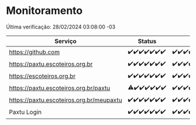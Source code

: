 # Monitoramento

Última verificação: 28/02/2024 03:08:00 -03

|Serviço|Status|Últimas 24h|
|---|---|---|
|https://github.com|<span title="2024-02-21: OK=24">✔️</span><span title="2024-02-22: OK=24">✔️</span><span title="2024-02-23: OK=24">✔️</span><span title="2024-02-24: OK=24">✔️</span><span title="2024-02-25: OK=24">✔️</span><span title="2024-02-26: OK=24">✔️</span><span title="2024-02-27: OK=6">✔️</span>|<span title="27/02/2024 03:08:00 -03 : 200">✔️</span><span title="27/02/2024 04:07:00 -03 : 200">✔️</span><span title="27/02/2024 05:08:00 -03 : 200">✔️</span><span title="27/02/2024 06:06:00 -03 : 200">✔️</span><span title="27/02/2024 07:06:00 -03 : 200">✔️</span><span title="27/02/2024 08:04:00 -03 : 200">✔️</span><span title="27/02/2024 09:10:00 -03 : 200">✔️</span><span title="27/02/2024 10:05:00 -03 : 200">✔️</span><span title="27/02/2024 11:05:00 -03 : 200">✔️</span><span title="27/02/2024 12:06:00 -03 : 200">✔️</span><span title="27/02/2024 13:07:00 -03 : 200">✔️</span><span title="27/02/2024 14:04:00 -03 : 200">✔️</span><span title="27/02/2024 15:08:00 -03 : 200">✔️</span><span title="27/02/2024 16:03:00 -03 : 200">✔️</span><span title="27/02/2024 17:06:00 -03 : 200">✔️</span><span title="27/02/2024 18:04:00 -03 : 200">✔️</span><span title="27/02/2024 19:06:00 -03 : 200">✔️</span><span title="27/02/2024 20:04:00 -03 : 200">✔️</span><span title="27/02/2024 21:28:00 -03 : 200">✔️</span><span title="27/02/2024 22:39:00 -03 : 200">✔️</span><span title="27/02/2024 23:13:00 -03 : 200">✔️</span><span title="28/02/2024 00:07:00 -03 : 200">✔️</span><span title="28/02/2024 01:08:00 -03 : 200">✔️</span><span title="28/02/2024 02:06:00 -03 : 200">✔️</span><span title="28/02/2024 03:08:00 -03 : 200">✔️</span>|
|https://paxtu.escoteiros.org.br|<span title="2024-02-21: OK=24">✔️</span><span title="2024-02-22: OK=24">✔️</span><span title="2024-02-23: OK=24">✔️</span><span title="2024-02-24: OK=24">✔️</span><span title="2024-02-25: OK=24">✔️</span><span title="2024-02-26: OK=24">✔️</span><span title="2024-02-27: OK=6">✔️</span>|<span title="27/02/2024 03:08:00 -03 : 200">✔️</span><span title="27/02/2024 04:07:00 -03 : 200">✔️</span><span title="27/02/2024 05:08:00 -03 : 200">✔️</span><span title="27/02/2024 06:06:00 -03 : 200">✔️</span><span title="27/02/2024 07:06:00 -03 : 200">✔️</span><span title="27/02/2024 08:04:00 -03 : 200">✔️</span><span title="27/02/2024 09:10:00 -03 : 200">✔️</span><span title="27/02/2024 10:05:00 -03 : 200">✔️</span><span title="27/02/2024 11:05:00 -03 : 200">✔️</span><span title="27/02/2024 12:06:00 -03 : 200">✔️</span><span title="27/02/2024 13:07:00 -03 : 200">✔️</span><span title="27/02/2024 14:04:00 -03 : 200">✔️</span><span title="27/02/2024 15:08:00 -03 : 200">✔️</span><span title="27/02/2024 16:03:00 -03 : 200">✔️</span><span title="27/02/2024 17:06:00 -03 : 200">✔️</span><span title="27/02/2024 18:04:00 -03 : 200">✔️</span><span title="27/02/2024 19:06:00 -03 : 200">✔️</span><span title="27/02/2024 20:04:00 -03 : 200">✔️</span><span title="27/02/2024 21:28:00 -03 : 200">✔️</span><span title="27/02/2024 22:39:00 -03 : 200">✔️</span><span title="27/02/2024 23:13:00 -03 : 200">✔️</span><span title="28/02/2024 00:07:00 -03 : 200">✔️</span><span title="28/02/2024 01:08:00 -03 : 200">✔️</span><span title="28/02/2024 02:06:00 -03 : 200">✔️</span><span title="28/02/2024 03:08:00 -03 : 200">✔️</span>|
|https://escoteiros.org.br|<span title="2024-02-21: OK=24">✔️</span><span title="2024-02-22: OK=24">✔️</span><span title="2024-02-23: OK=24">✔️</span><span title="2024-02-24: OK=24">✔️</span><span title="2024-02-25: OK=24">✔️</span><span title="2024-02-26: OK=24">✔️</span><span title="2024-02-27: OK=6">✔️</span>|<span title="27/02/2024 03:08:00 -03 : 200">✔️</span><span title="27/02/2024 04:07:00 -03 : 200">✔️</span><span title="27/02/2024 05:08:00 -03 : 200">✔️</span><span title="27/02/2024 06:06:00 -03 : 200">✔️</span><span title="27/02/2024 07:06:00 -03 : 200">✔️</span><span title="27/02/2024 08:04:00 -03 : 200">✔️</span><span title="27/02/2024 09:10:00 -03 : 200">✔️</span><span title="27/02/2024 10:05:00 -03 : 200">✔️</span><span title="27/02/2024 11:05:00 -03 : 200">✔️</span><span title="27/02/2024 12:06:00 -03 : 200">✔️</span><span title="27/02/2024 13:07:00 -03 : 200">✔️</span><span title="27/02/2024 14:04:00 -03 : 200">✔️</span><span title="27/02/2024 15:08:00 -03 : 200">✔️</span><span title="27/02/2024 16:03:00 -03 : 200">✔️</span><span title="27/02/2024 17:06:00 -03 : 200">✔️</span><span title="27/02/2024 18:04:00 -03 : 200">✔️</span><span title="27/02/2024 19:06:00 -03 : 200">✔️</span><span title="27/02/2024 20:04:00 -03 : 200">✔️</span><span title="27/02/2024 21:28:00 -03 : 200">✔️</span><span title="27/02/2024 22:39:00 -03 : 200">✔️</span><span title="27/02/2024 23:13:00 -03 : 200">✔️</span><span title="28/02/2024 00:07:00 -03 : 200">✔️</span><span title="28/02/2024 01:08:00 -03 : 200">✔️</span><span title="28/02/2024 02:06:00 -03 : 200">✔️</span><span title="28/02/2024 03:08:00 -03 : 200">✔️</span>|
|https://paxtu.escoteiros.org.br/paxtu|<span title="2024-02-21: OK=23, Falhas=1">⚠️</span><span title="2024-02-22: OK=24">✔️</span><span title="2024-02-23: OK=24">✔️</span><span title="2024-02-24: OK=24">✔️</span><span title="2024-02-25: OK=24">✔️</span><span title="2024-02-26: OK=24">✔️</span><span title="2024-02-27: OK=6">✔️</span>|<span title="27/02/2024 03:08:00 -03 : 200">✔️</span><span title="27/02/2024 04:07:00 -03 : 200">✔️</span><span title="27/02/2024 05:08:00 -03 : 200">✔️</span><span title="27/02/2024 06:06:00 -03 : 200">✔️</span><span title="27/02/2024 07:06:00 -03 : 200">✔️</span><span title="27/02/2024 08:04:00 -03 : 200">✔️</span><span title="27/02/2024 09:10:00 -03 : 200">✔️</span><span title="27/02/2024 10:05:00 -03 : 200">✔️</span><span title="27/02/2024 11:06:00 -03 : 200">✔️</span><span title="27/02/2024 12:06:00 -03 : 200">✔️</span><span title="27/02/2024 13:07:00 -03 : 200">✔️</span><span title="27/02/2024 14:04:00 -03 : 200">✔️</span><span title="27/02/2024 15:08:00 -03 : 200">✔️</span><span title="27/02/2024 16:03:00 -03 : 200">✔️</span><span title="27/02/2024 17:06:00 -03 : 200">✔️</span><span title="27/02/2024 18:04:00 -03 : 200">✔️</span><span title="27/02/2024 19:06:00 -03 : 200">✔️</span><span title="27/02/2024 20:05:00 -03 : 200">✔️</span><span title="27/02/2024 21:28:00 -03 : 200">✔️</span><span title="27/02/2024 22:39:00 -03 : 200">✔️</span><span title="27/02/2024 23:13:00 -03 : 200">✔️</span><span title="28/02/2024 00:07:00 -03 : 200">✔️</span><span title="28/02/2024 01:08:00 -03 : 200">✔️</span><span title="28/02/2024 02:06:00 -03 : 200">✔️</span><span title="28/02/2024 03:08:00 -03 : 200">✔️</span>|
|https://paxtu.escoteiros.org.br/meupaxtu|<span title="2024-02-21: OK=24">✔️</span><span title="2024-02-22: OK=24">✔️</span><span title="2024-02-23: OK=24">✔️</span><span title="2024-02-24: OK=24">✔️</span><span title="2024-02-25: OK=24">✔️</span><span title="2024-02-26: OK=24">✔️</span><span title="2024-02-27: OK=6">✔️</span>|<span title="27/02/2024 03:08:00 -03 : 200">✔️</span><span title="27/02/2024 04:07:00 -03 : 200">✔️</span><span title="27/02/2024 05:08:00 -03 : 200">✔️</span><span title="27/02/2024 06:06:00 -03 : 200">✔️</span><span title="27/02/2024 07:06:00 -03 : 200">✔️</span><span title="27/02/2024 08:04:00 -03 : 200">✔️</span><span title="27/02/2024 09:10:00 -03 : 200">✔️</span><span title="27/02/2024 10:05:00 -03 : 200">✔️</span><span title="27/02/2024 11:06:00 -03 : 200">✔️</span><span title="27/02/2024 12:06:00 -03 : 200">✔️</span><span title="27/02/2024 13:07:00 -03 : 200">✔️</span><span title="27/02/2024 14:04:00 -03 : 200">✔️</span><span title="27/02/2024 15:08:00 -03 : 200">✔️</span><span title="27/02/2024 16:03:00 -03 : 200">✔️</span><span title="27/02/2024 17:06:00 -03 : 200">✔️</span><span title="27/02/2024 18:04:00 -03 : 200">✔️</span><span title="27/02/2024 19:06:00 -03 : 200">✔️</span><span title="27/02/2024 20:05:00 -03 : 200">✔️</span><span title="27/02/2024 21:28:00 -03 : 200">✔️</span><span title="27/02/2024 22:39:00 -03 : 200">✔️</span><span title="27/02/2024 23:13:00 -03 : 200">✔️</span><span title="28/02/2024 00:07:00 -03 : 200">✔️</span><span title="28/02/2024 01:08:00 -03 : 200">✔️</span><span title="28/02/2024 02:06:00 -03 : 200">✔️</span><span title="28/02/2024 03:08:00 -03 : 200">✔️</span>|
|Paxtu Login|<span title="2024-02-21: OK=24">✔️</span><span title="2024-02-22: OK=24">✔️</span><span title="2024-02-23: OK=24">✔️</span><span title="2024-02-24: OK=24">✔️</span><span title="2024-02-25: OK=24">✔️</span><span title="2024-02-26: OK=24">✔️</span><span title="2024-02-27: OK=6">✔️</span>|<span title="27/02/2024 03:08:00 -03 : 200">✔️</span><span title="27/02/2024 04:07:00 -03 : 200">✔️</span><span title="27/02/2024 05:08:00 -03 : 200">✔️</span><span title="27/02/2024 06:06:00 -03 : 200">✔️</span><span title="27/02/2024 07:06:00 -03 : 200">✔️</span><span title="27/02/2024 08:04:00 -03 : 200">✔️</span><span title="27/02/2024 09:10:00 -03 : 200">✔️</span><span title="27/02/2024 10:05:00 -03 : 200">✔️</span><span title="27/02/2024 11:06:00 -03 : 200">✔️</span><span title="27/02/2024 12:06:00 -03 : 200">✔️</span><span title="27/02/2024 13:07:00 -03 : 200">✔️</span><span title="27/02/2024 14:04:00 -03 : 200">✔️</span><span title="27/02/2024 15:08:00 -03 : 200">✔️</span><span title="27/02/2024 16:03:00 -03 : 200">✔️</span><span title="27/02/2024 17:06:00 -03 : 200">✔️</span><span title="27/02/2024 18:04:00 -03 : 200">✔️</span><span title="27/02/2024 19:06:00 -03 : 200">✔️</span><span title="27/02/2024 20:05:00 -03 : 200">✔️</span><span title="27/02/2024 21:28:00 -03 : 200">✔️</span><span title="27/02/2024 22:39:00 -03 : 200">✔️</span><span title="27/02/2024 23:13:00 -03 : 200">✔️</span><span title="28/02/2024 00:07:00 -03 : 200">✔️</span><span title="28/02/2024 01:08:00 -03 : 200">✔️</span><span title="28/02/2024 02:06:00 -03 : 200">✔️</span><span title="28/02/2024 03:08:00 -03 : 200">✔️</span>|
